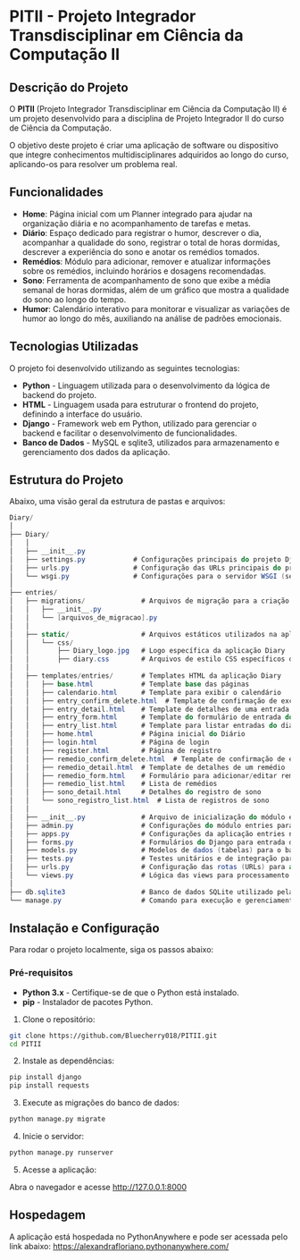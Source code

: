 # PITII - Projeto Integrador Transdisciplinar em Ciência da Computação II

## Descrição do Projeto
O **PITII** (Projeto Integrador Transdisciplinar em Ciência da Computação II) é um projeto desenvolvido para a disciplina de Projeto Integrador II do curso de Ciência da Computação.

O objetivo deste projeto é criar uma aplicação de software ou dispositivo que integre conhecimentos multidisciplinares adquiridos ao longo do curso, aplicando-os para resolver um problema real.

## Funcionalidades
* **Home**: Página inicial com um Planner integrado para ajudar na organização diária e no acompanhamento de tarefas e metas.
* **Diário**: Espaço dedicado para registrar o humor, descrever o dia, acompanhar a qualidade do sono, registrar o total de horas dormidas, descrever a experiência do sono e anotar os remédios tomados.
* **Remédios**: Módulo para adicionar, remover e atualizar informações sobre os remédios, incluindo horários e dosagens recomendadas.
* **Sono**: Ferramenta de acompanhamento de sono que exibe a média semanal de horas dormidas, além de um gráfico que mostra a qualidade do sono ao longo do tempo.
* **Humor**: Calendário interativo para monitorar e visualizar as variações de humor ao longo do mês, auxiliando na análise de padrões emocionais.

## Tecnologias Utilizadas
O projeto foi desenvolvido utilizando as seguintes tecnologias:

* **Python** - Linguagem utilizada para o desenvolvimento da lógica de backend do projeto.
* **HTML** - Linguagem usada para estruturar o frontend do projeto, definindo a interface do usuário.
* **Django** - Framework web em Python, utilizado para gerenciar o backend e facilitar o desenvolvimento de funcionalidades.
* **Banco de Dados** - MySQL e sqlite3, utilizados para armazenamento e gerenciamento dos dados da aplicação.

## Estrutura do Projeto
Abaixo, uma visão geral da estrutura de pastas e arquivos:
```csharp
Diary/
│
├── Diary/
│   │
│   ├── __init__.py
│   ├── settings.py            # Configurações principais do projeto Django
│   ├── urls.py                # Configuração das URLs principais do projeto
│   └── wsgi.py                # Configurações para o servidor WSGI (servidor web)
│
├── entries/
│   ├── migrations/              # Arquivos de migração para a criação e atualização de tabelas no banco de dados
│   │   ├── __init__.py
│   │   └── [arquivos_de_migracao].py
│   │
│   ├── static/                  # Arquivos estáticos utilizados na aplicação
│   │   └── css/
│   │       ├── Diary_logo.jpg   # Logo específica da aplicação Diary
│   │       ├── diary.css        # Arquivos de estilo CSS específicos da aplicação Diary
│   │
│   ├── templates/entries/       # Templates HTML da aplicação Diary
│   │   ├── base.html            # Template base das páginas
│   │   ├── calendario.html      # Template para exibir o calendário
│   │   ├── entry_confirm_delete.html  # Template de confirmação de exclusão de entrada do diário
│   │   ├── entry_detail.html    # Template de detalhes de uma entrada do diário
│   │   ├── entry_form.html      # Template do formulário de entrada do diário
│   │   ├── entry_list.html      # Template para listar entradas do diário
│   │   ├── home.html            # Página inicial do Diário
│   │   ├── login.html           # Página de login
│   │   ├── register.html        # Página de registro
│   │   ├── remedio_confirm_delete.html  # Template de confirmação de exclusão de remédio
│   │   ├── remedio_detail.html  # Template de detalhes de um remédio
│   │   ├── remedio_form.html    # Formulário para adicionar/editar remédio
│   │   ├── remedio_list.html    # Lista de remédios
│   │   ├── sono_detail.html     # Detalhes do registro de sono
│   │   └── sono_registro_list.html  # Lista de registros de sono
│   │
│   ├── __init__.py              # Arquivo de inicialização do módulo entries
│   ├── admin.py                 # Configurações do módulo entries para o painel de administração do Django
│   ├── apps.py                  # Configurações da aplicação entries no Django
│   ├── forms.py                 # Formulários do Django para entrada de dados no módulo entries
│   ├── models.py                # Modelos de dados (tabelas) para o banco de dados do módulo entries
│   ├── tests.py                 # Testes unitários e de integração para o módulo entries
│   ├── urls.py                  # Configuração das rotas (URLs) para as views do módulo entries
│   └── views.py                 # Lógica das views para processamento das requisições e respostas do módulo entries
│
├── db.sqlite3                   # Banco de dados SQLite utilizado pela aplicação
└── manage.py                    # Comando para execução e gerenciamento do projeto Django


```
## Instalação e Configuração
Para rodar o projeto localmente, siga os passos abaixo:

### Pré-requisitos

* **Python 3.x** - Certifique-se de que o Python está instalado.
* **pip** - Instalador de pacotes Python.

1. Clone o repositório:
```bash
git clone https://github.com/Bluecherry018/PITII.git
cd PITII
```

2. Instale as dependências:
```bash
pip install django
pip install requests
```

3. Execute as migrações do banco de dados:
```bash
python manage.py migrate
```

4. Inicie o servidor:
```bash
python manage.py runserver
```
5. Acesse a aplicação:

Abra o navegador e acesse http://127.0.0.1:8000

## Hospedagem

A aplicação está hospedada no PythonAnywhere e pode ser acessada pelo link abaixo:
https://alexandrafloriano.pythonanywhere.com/


